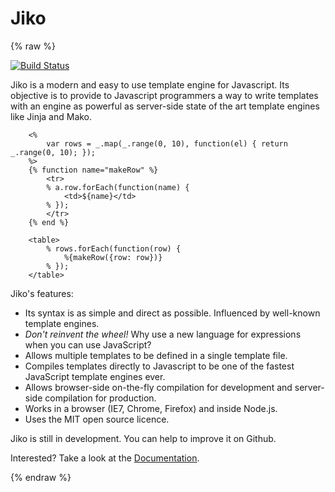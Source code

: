 # Jiko

{% raw  %}

[![Build Status](https://travis-ci.org/nicolas-van/jiko.svg?branch=master)](https://travis-ci.org/nicolas-van/jiko)

Jiko is a modern and easy to use template engine for Javascript. Its objective is to provide to Javascript programmers a
way to write templates with an engine as powerful as server-side state of the art template engines like Jinja and Mako.

```
    <%
        var rows = _.map(_.range(0, 10), function(el) { return _.range(0, 10); });
    %>
    {% function name="makeRow" %}
        <tr>
        % a.row.forEach(function(name) {
            <td>${name}</td>
        % });
        </tr>
    {% end %}

    <table>
        % rows.forEach(function(row) {
            %{makeRow({row: row})}
        % });
    </table>
```

Jiko's features:

* Its syntax is as simple and direct as possible. Influenced by well-known template engines.
* *Don't reinvent the wheel!* Why use a new language for expressions when you can use JavaScript?
* Allows multiple templates to be defined in a single template file.
* Compiles templates directly to Javascript to be one of the fastest JavaScript template engines ever.
* Allows browser-side on-the-fly compilation for development and server-side compilation for production.
* Works in a browser (IE7, Chrome, Firefox) and inside Node.js.
* Uses the MIT open source licence.

Jiko is still in development. You can help to improve it on Github.

Interested? Take a look at the [Documentation](./docs/docs.md).

{% endraw %}

